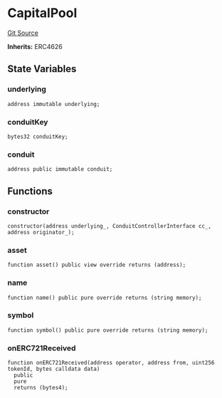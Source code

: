 # CapitalPool
[Git Source](https://github.com/AstariaXYZ/starport/blob/62254f50a959b2db00a7aa352d8f4d9e5269a8bb/src/CapitalPool.sol)

**Inherits:**
ERC4626


## State Variables
### underlying

```solidity
address immutable underlying;
```


### conduitKey

```solidity
bytes32 conduitKey;
```


### conduit

```solidity
address public immutable conduit;
```


## Functions
### constructor


```solidity
constructor(address underlying_, ConduitControllerInterface cc_, address originator_);
```

### asset


```solidity
function asset() public view override returns (address);
```

### name


```solidity
function name() public pure override returns (string memory);
```

### symbol


```solidity
function symbol() public pure override returns (string memory);
```

### onERC721Received


```solidity
function onERC721Received(address operator, address from, uint256 tokenId, bytes calldata data)
  public
  pure
  returns (bytes4);
```

